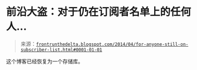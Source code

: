 <!--yml

category: 未分类

date: 2024-05-12 23:27:06

-->

# 前沿大盗：对于仍在订阅者名单上的任何人...

> 来源：[`frontrunthedelta.blogspot.com/2014/04/for-anyone-still-on-subscriber-list.html#0001-01-01`](https://frontrunthedelta.blogspot.com/2014/04/for-anyone-still-on-subscriber-list.html#0001-01-01)

这个博客已经恢复为一个存储库。
